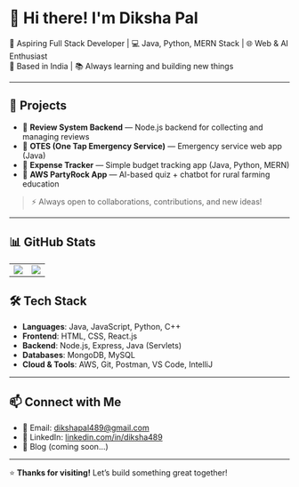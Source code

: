 # 👋 Hi there! I'm Diksha Pal

🌱 Aspiring Full Stack Developer | 💻 Java, Python, MERN Stack | 🌐 Web & AI Enthusiast  
📍 Based in India | 📚 Always learning and building new things  

---

## 🚀 Projects

- 🔹 **Review System Backend** — Node.js backend for collecting and managing reviews
- 🔹 **OTES (One Tap Emergency Service)** — Emergency service web app (Java)
- 🔹 **Expense Tracker** — Simple budget tracking app (Java, Python, MERN)
- 🔹 **AWS PartyRock App** — AI-based quiz + chatbot for rural farming education

> ⚡ Always open to collaborations, contributions, and new ideas!

---

## 📊 GitHub Stats

<table>
  <tr>
    <td>
      <img src="https://github-readme-stats.vercel.app/api?username=Diksha489&show_icons=true&theme=radical&count_private=true" />
    </td>
    <td>
      <img src="https://github-readme-stats.vercel.app/api/top-langs/?username=Diksha489&layout=compact&theme=radical" />
    </td>
  </tr>
</table>


## 🛠️ Tech Stack

- **Languages**: Java, JavaScript, Python, C++
- **Frontend**: HTML, CSS, React.js
- **Backend**: Node.js, Express, Java (Servlets)
- **Databases**: MongoDB, MySQL
- **Cloud & Tools**: AWS, Git, Postman, VS Code, IntelliJ

---

## 📫 Connect with Me

- 📧 Email: dikshapal489@gmail.com  
- 💼 LinkedIn: [linkedin.com/in/diksha489](https://linkedin.com/in/diksha489)  
- 🧠 Blog (coming soon...)

---

⭐ **Thanks for visiting!** Let’s build something great together!
